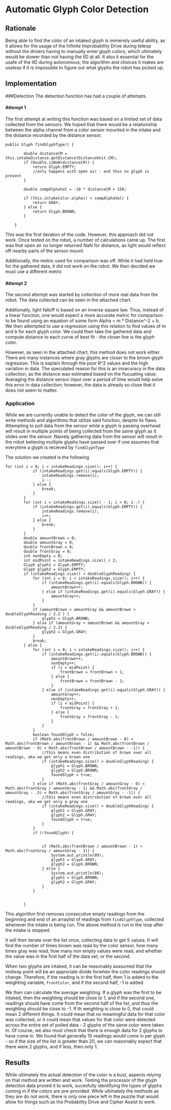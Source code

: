 # Automatic Glyph Color Detection

## Rationale
Being able to find the color of an intaked glyph is immensly useful ability, as it allows for the usage of the Infinite Improbability Drive during teleop without the drivers having to manually enter glyph colors, which ultimately would be slower than not having the IID at all. It also it essential for the usafe of the IID during autonomous; the algorithm and choices it makes are useless if it is impossible to figure out what glyphs the robot has picked up. 

## Implementation
###Detection
The detection function has had a couple of attempts.
#### Attempt 1
The first attempt at writing this function was based on a limited set of data collected from the sensors. We hoped that there would be a relationship between the alpha channel from a color sensor mounted in the intake and the distance recorded by the distance sensor. 

```
public Glyph findGlyphType() {

        double distanceCM = this.intakeDistance.getDistance(DistanceUnit.CM);
        if (Double.isNaN(distanceCM)) {
            return Glyph.EMPTY;
            //only happens with open air - and thus no glyph is present
        }

        double compAlphaVal = -10 * distanceCM + 150;

        if (this.intakeColor.alpha() > compAlphaVal) {
            return GRAY;
        } else {
            return Glyph.BROWN;
        }

    }
```

This was the first iteration of the code. However, this approach did not work. Once tested on the robot, a number of calculations came up. The first was that open air no longer returned NaN for distance, as light would reflect off nearby parts of the sensor mount.

Additionally, the metric used for comparison was off. While it had held true for the gathered data, it did not work on the robot. We then decided we must use a different metric
#### Attempt 2
The second attempt was started by collection of more real data from the robot. The data collected can be seen in the attached chart.

Additionally, light falloff is based on an inverse square law. Thus, instead of a linear function, one would expect a more accurate metric for comparison to be found using an equation of some form Alpha = m * Distance^-2 + b. We then attempted to use a regression using this relation to find values of m and b for each glyph color. We could then take the gathered data and compute distance to each curve of best fit - the closer line is the glyph color. 

However, as seen in the attached chart, this method does not work either. There are many instances where gray glyphs are closer to the brown glyph regression. This is explain through the poor R^2 values and the high variation in data. The speculated reason for this is an innacuracy in the data collection, as the distance was estimated based on the flucuating value. Averaging the distance sensor input over a period of time would help solve this error in data collection; however, the data is already so close that it does not seem to matter.

### Application
While we are currently unable to detect the color of the glyph, we can still write methods and algorithms that utilize said function, despite its flaws. 
Attempting to poll data from the sensor while a glyph is passing overhead will result in multiple points of being collected from the same glyph as it slides over the sensor. Naively gathering data from the sensor will result in the robot believing multiple glyphs have passed over if one assumes that everytime a glyph is recieved by `findGlyphType`

The solution we created is the following
```
for (int i = 0; i < intakeReadings.size(); i++) {
            if (intakeReadings.get(i).equals(Glyph.EMPTY)) {
                intakeReadings.remove(i);
                i--;
            } else {
                break;
            }
        }
        for (int i = intakeReadings.size() - 1; i > 0; i--) {
            if (intakeReadings.get(i).equals(Glyph.EMPTY)) {
                intakeReadings.remove(i);
                i++;
            } else {
                break;
            }
        }
        double amountBrown = 0;
        double amountGray = 0;
        double frontBrown = 0;
        double frontGray = 0;
        int nonEmpty = 0;
        int midPoint = intakeReadings.size() / 2;
        Glyph glyph1 = Glyph.EMPTY;
        Glyph glyph2 = Glyph.EMPTY;
        if (intakeReadings.size() < doubleGlyphReading) {
            for (int i = 0; i < intakeReadings.size(); i++) {
                if (intakeReadings.get(i).equals(Glyph.BROWN)) {
                    amountBrown++;
                } else if (intakeReadings.get(i).equals(Glyph.GRAY)) {
                    amountGray++;
                }
            }
            if (amountBrown > amountGray && amountBrown > doubleGlyphReading / 2.2 ) {
                glyph1 = Glyph.BROWN;
            } else if (amountGray > amountBrown && amountGray > doubleGlyphReading / 2.2) {
                glyph2 = Glyph.GRAY;
            }
            break;
        } else {
            for (int i = 0; i < intakeReadings.size(); i++) {
                if (intakeReadings.get(i).equals(Glyph.BROWN)) {
                    amountBrown++;
                    nonEmpty++;
                    if (i < midPoint) {
                        frontBrown = frontBrown + 1;
                    } else {
                        frontBrown = frontBrown - 1;
                    }
                } else if (intakeReadings.get(i).equals(Glyph.GRAY)) {
                    amountGray++;
                    nonEmpty++;
                    if (i < midPoint) {
                        frontGray = frontGray + 1;
                    } else {
                        frontGray = frontGray - 1;
                    }
                }
            }
            boolean foundGlyph = false;
            if (Math.abs(frontBrown / amountBrown - 0) < Math.abs(frontBrown / amountBrown - 1) && Math.abs(frontBrown / amountBrown - 0) < Math.abs(frontBrown / amountBrown - -1)) {
                //this means even distribution of brown over all readings, aka we got only a brown one
                if (intakeReadings.size() > doubleGlyphReading) {
                    glyph1 = Glyph.BROWN;
                    glyph2 = Glyph.BROWN;
                    foundGlyph = true;
                }
            } else if (Math.abs(frontGray / amountGray - 0) < Math.abs(frontGray / amountGray - 1) && Math.abs(frontGray / amountGray - .5) < Math.abs(frontGray / amountGray - -1)) {
                //this means even distribution of brown over all readings, aka we got only a gray one
                if (intakeReadings.size() > doubleGlyphReading) {
                    glyph1 = Glyph.GRAY;
                    glyph2 = Glyph.GRAY;
                    foundGlyph = true;
                }
            }
            if (!foundGlyph) {


                if (Math.abs(frontBrown / amountBrown - 1) > Math.abs(frontGray / amountGray - 1)) {
                    System.out.println(89);
                    glyph1 = Glyph.GRAY;
                    glyph2 = Glyph.BROWN;
                } else {
                    System.out.println(88);
                    glyph1 = Glyph.BROWN;
                    glyph2 = Glyph.GRAY;
                }
            }


        }
```

This algorithm first removes consecutive empty readings from the beginning and end of an arraylist of readings from `findGlyphType`, collected whenever the intake is being run. The above method is run in the loop after the intake is stopped.

It will then iterate over the list once, collecting data to get 5 values. It will find the number of times brown was read by the color sensor, how many times gray was read, how many non empty values were read, and whether the value was in the first half of the data set, or the second.

When two glyphs are intaked, it can be reasonably asssumed that the midway point will be an approriate divide forwhen the color readings should change. Therefore, if the reading is in the first half, then 1 is added to the weighting variable, `frontColor`, and if the second half, -1 is added. 

We then can calculate the average weighting. If a glyph was the first to be intaked, then the weighting should be close to 1, and if the second one, readings should have come from the second half of the list, and thus the weighting should be close to -1. If th weighting is close to 0, that could mean 2 different things. It could mean that no meaningful data for that color was collected, or it could mean that values for that color were detected across the entire set of polled data - 2 glyphs of the same color were taken in. Of course, we also must check that there is enough data for 2 glyphs to have come in. We found that generally 10 readings would come in per glyph - so if the size of the list is greater than 20, we can reasonably expect that there were 2 glyphs, and if less, then only 1.

## Results

While ultimately the actual detection of the color is a bust, aspects relying on that method are written and work. Testing the processor of the glyph detection data proved it to work, sucesfully identifying the types of glyphs coming in if the colors are pre-provided. While ultimately the methods as they are do not work, there is only one piece left in the puzzle that would allow for things such as the Probability Drive and Cipher Assist to work.
